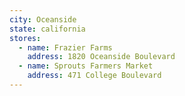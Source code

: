 ```yaml
---
city: Oceanside
state: california
stores:
  - name: Frazier Farms
    address: 1820 Oceanside Boulevard
  - name: Sprouts Farmers Market
    address: 471 College Boulevard
---
```

